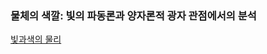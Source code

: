 ### 물체의 색깔: 빛의 파동론과 양자론적 광자 관점에서의 분석

<a href="https://redwoods.github.io/physics/study-ai/%EB%B9%9B%EA%B3%BC%EC%84%B9-%ED%8C%8C%EB%8F%99%EA%B3%BC%EA%B4%91%EC%9E%90/" target="blank">빛과색의 물리</a>
